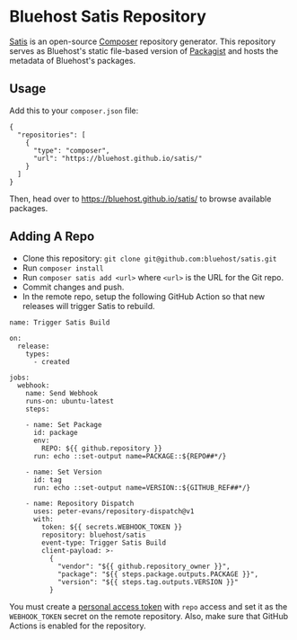 # Bluehost Satis Repository

[Satis](https://composer.github.io/satis/) is an open-source [Composer](https://getcomposer.org/) repository generator. This repository serves as Bluehost's static file-based version of [Packagist](https://packagist.org/) and hosts the metadata of Bluehost's packages.

## Usage

Add this to your `composer.json` file:

```
{
  "repositories": [
	{
	  "type": "composer",
	  "url": "https://bluehost.github.io/satis/"
	}
  ]
}
```

Then, head over to https://bluehost.github.io/satis/ to browse available packages.

## Adding A Repo

- Clone this repository: `git clone git@github.com:bluehost/satis.git`
- Run `composer install`
- Run `composer satis add <url>` where `<url>` is the URL for the Git repo.
- Commit changes and push.
- In the remote repo, setup the following GitHub Action so that new releases will trigger Satis to rebuild.

```
name: Trigger Satis Build

on:
  release:
    types:
      - created

jobs:
  webhook:
    name: Send Webhook
    runs-on: ubuntu-latest
    steps:

    - name: Set Package
      id: package
      env:
        REPO: ${{ github.repository }}
      run: echo ::set-output name=PACKAGE::${REPO##*/}

    - name: Set Version
      id: tag
      run: echo ::set-output name=VERSION::${GITHUB_REF##*/}

    - name: Repository Dispatch
      uses: peter-evans/repository-dispatch@v1
      with:
        token: ${{ secrets.WEBHOOK_TOKEN }}
        repository: bluehost/satis
        event-type: Trigger Satis Build
        client-payload: >-
          {
            "vendor": "${{ github.repository_owner }}",
            "package": "${{ steps.package.outputs.PACKAGE }}",
            "version": "${{ steps.tag.outputs.VERSION }}"
          }

```

You must create a [personal access token](https://github.com/settings/tokens) with `repo` access and set it as the `WEBHOOK_TOKEN` secret on the remote repository. Also, make sure that GitHub Actions is enabled for the repository.
